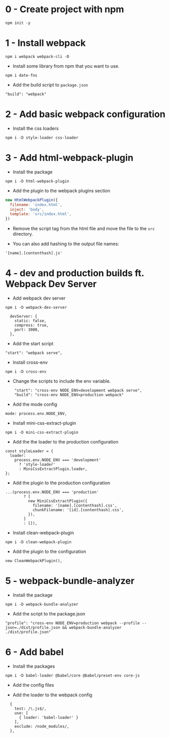 # 0 - Create project with npm

```shell
npm init -y

```

# 1 - Install webpack

```shell
npm i webpack webpack-cli -D
```

* Install some library from npm that you want to use.

```shell
npm i date-fns
```

* Add the build script to `package.json`

```
"build": "webpack"
```

# 2 - Add basic webpack configuration

* Install the css loaders

```shell
npm i -D style-loader css-loader
```

# 3 - Add html-webpack-plugin

* Install the package

```shell
npm i -D html-webpack-plugin
```

* Add the plugin to the webpack plugins section

```js
new HtmlWebpackPlugin({
  filename: 'index.html',
  inject: 'body',
  template: 'src/index.html',
})
```

* Remove the script tag from the html file and move the file to the `src` directory.

* You can also add hashing to the output file names:
 
```
'[name].[contenthash].js'
```

# 4 - dev and production builds ft. Webpack Dev Server

* Add webpack dev server

```shell
npm i -D webpack-dev-server
```

```
  devServer: {
    static: false,
    compress: true,
    port: 3000,
  },
```

* Add the start script

```
"start": "webpack serve",
```

* Install cross-env

```shell
npm i -D cross-env 
```

* Change the scripts to include the env variable.

```
    "start": "cross-env NODE_ENV=development webpack serve",
    "build": "cross-env NODE_ENV=production webpack"
```

* Add the mode config

```
mode: process.env.NODE_ENV,
```

* Install mini-css-extract-plugin

```shell
npm i -D mini-css-extract-plugin
```

* Add the the loader to the production configuration

```
const styleLoader = {
  loader:
    process.env.NODE_ENV === 'development'
      ? 'style-loader'
      : MiniCssExtractPlugin.loader,
};

```

* Add the plugin to the production configuration

```
...(process.env.NODE_ENV === 'production'
        ? [
          new MiniCssExtractPlugin({
            filename: '[name].[contenthash].css',
            chunkFilename: '[id].[contenthash].css',
          }),
        ]
        : []),
```

* Install clean-webpack-plugin
 
```shell
npm i -D clean-webpack-plugin
```

* Add the plugin to the configuration

```
new CleanWebpackPlugin(),
```

# 5 - webpack-bundle-analyzer

* Install the package

```shell
npm i -D webpack-bundle-analyzer
```

* Add the script to the package.json

```
"profile": "cross-env NODE_ENV=production webpack --profile --json=./dist/profile.json && webpack-bundle-analyzer ./dist/profile.json"
```

# 6 - Add babel

* Install the packages

```shell
npm i -D babel-loader @babel/core @babel/preset-env core-js
```

* Add the config files

* Add the loader to the webpack config

```
  {
    test: /\.js$/,
    use: [
      { loader: 'babel-loader' }
    ],
    exclude: /node_modules/,
  },
```
